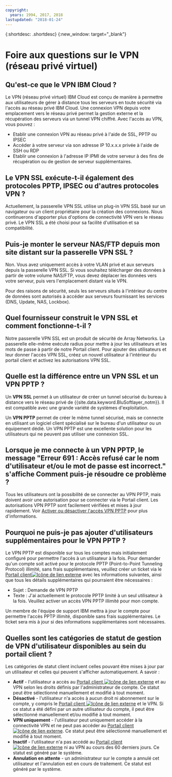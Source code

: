```yaml
---
copyright:
  years: 1994, 2017, 2018
lastupdated: "2018-01-24"
---
```


{:shortdesc: .shortdesc}
{:new_window: target="_blank"}

# Foire aux questions sur le VPN (réseau privé virtuel)

## Qu'est-ce que le VPN IBM Cloud ?

Le VPN (réseau privé virtuel) IBM Cloud est conçu de manière à permettre aux utilisateurs de gérer à distance tous les serveurs en toute sécurité via l'accès au réseau privé IBM Cloud. Une connexion VPN depuis votre emplacement vers le réseau privé permet la gestion externe et la récupération des serveurs via un tunnel VPN chiffré. Avec l'accès au VPN, vous pouvez :

* Etablir une connexion VPN au réseau privé à l'aide de SSL, PPTP ou IPSEC
* Accéder à votre serveur via son adresse IP 10.x.x.x privée à l'aide de SSH ou RDP
* Etablir une connexion à l'adresse IP IPMI de votre serveur à des fins de récupération ou de gestion de serveur supplémentaires.


## Le VPN SSL exécute-t-il également des protocoles PPTP, IPSEC ou d'autres protocoles VPN ?

Actuellement, la passerelle VPN SSL utilise un plug-in VPN SSL basé sur un navigateur ou un client propriétaire pour la création des connexions. Nous continuerons d'apporter plus d'options de connectivité VPN vers le réseau privé. Le VPN SSL a été choisi pour sa facilité d'utilisation et sa compatibilité. 


<a name="152"></a>
## Puis-je monter le serveur NAS/FTP depuis mon site distant sur la passerelle VPN SSL ?

Non. Vous avez uniquement accès à votre VLAN privé et aux serveurs depuis la passerelle VPN SSL. Si vous souhaitez télécharger des données à partir de votre volume NAS/FTP, vous devez déplacer les données vers votre serveur, puis vers l'emplacement distant via le VPN. 

Pour des raisons de sécurité, seuls les serveurs situés à l'intérieur du centre de données sont autorisés à accéder aux serveurs fournissant les services (DNS, Update, NAS, Lockbox).

<a name="175"></a>
## Quel fournisseur construit le VPN SSL et comment fonctionne-t-il ?

Notre passerelle VPN SSL est un produit de sécurité de Array Networks. La passerelle elle-même exécute radius pour mettre à jour les utilisateurs et les mots de passe à partir de notre Portail client. Pour ajouter des utilisateurs et leur donner l'accès VPN SSL, créez un nouvel utilisateur à l'intérieur du portail client et activez les autorisations VPN SSL.

<a name="276"></a>
## Quelle est la différence entre un VPN SSL et un VPN PPTP ?

Un **VPN SSL** permet à un utilisateur de créer un tunnel sécurisé du bureau à distance vers le réseau privé de {{site.data.keyword.BluSoftlayer_notm}}. Il est compatible avec une grande variété de systèmes d'exploitation. 

Un **VPN PPTP** permet de créer le même tunnel sécurisé, mais se connecte en utilisant un logiciel client spécialisé sur le bureau d'un utilisateur ou un équipement dédié. Un VPN PPTP est une excellente solution pour les utilisateurs qui ne peuvent pas utiliser une connexion SSL. 

## Lorsque je me connecte à un VPN PPTP, le message "Erreur 691 : Accès refusé car le nom d'utilisateur et/ou le mot de passe est incorrect." s'affiche Comment puis-je résoudre ce problème ?

Tous les utilisateurs ont la possibilité de se connecter au VPN PPTP, mais doivent avoir une autorisation pour se connecter via le Portail client. Les autorisations VPN PPTP sont facilement vérifiées et mises à jour rapidement. Voir [Activer ou désactiver l'accès VPN PPTP](activate-a-user.html) pour plus d'informations.


## Pourquoi ne puis-je pas ajouter d'utilisateurs supplémentaires pour le VPN PPTP ?

Le VPN PPTP est disponible sur tous les comptes mais initialement configuré pour permettre l'accès à un utilisateur à la fois. Pour demander qu'un compte soit activé pour le protocole PPTP (Point-to-Point Tunneling Protocol) illimité, sans frais supplémentaires, veuillez créer un ticket via le [Portail client![Icône de lien externe](../../icons/launch-glyph.svg "Icône de lien externe")](https://control.softlayer.com/) avec les informations suivantes, ainsi que tous les détails supplémentaires qui pourraient être nécessaires :

* Sujet : Demande de VPN PPTP 
* Texte : J'ai actuellement le protocole PPTP limité à un seul utilisateur à la fois. Veuillez activer un accès VPN PPTP illimité pour mon compte. 

Un membre de l'équipe de support IBM mettra à jour le compte pour permettre l'accès PPTP illimité, disponible sans frais supplémentaires. Le ticket sera mis à jour si des informations supplémentaires sont nécessaires.

## Quelles sont les catégories de statut de gestion de VPN d'utilisateur disponibles au sein du portail client ?

Les catégories de statut client incluent celles pouvant être mises à jour par un utilisateur et celles qui peuvent s'afficher automatiquement. A savoir :

* **Actif** - l'utilisateur a accès au [Portail client ![Icône de lien externe](../../icons/launch-glyph.svg "Icône de lien externe")](https://control.softlayer.com/) et au VPN selon les droits définis par l'administrateur de compte. Ce statut peut être sélectionné manuellement et modifié à tout moment.
* **Désactivé** - l'utilisateur n'a accès à aucun droit ni abonnement sur le compte, y compris le [Portail client ![Icône de lien externe](../../icons/launch-glyph.svg "Icône de lien externe")](https://control.softlayer.com/) et le VPN. Si ce statut a été défini par un autre utilisateur du compte, il peut être sélectionné manuellement et/ou modifié à tout moment.
* **VPN uniquement** - l'utilisateur peut uniquement accéder à la connectivité VPN et ne peut pas accéder au [Portail client ![Icône de lien externe](../../icons/launch-glyph.svg "Icône de lien externe")](https://control.softlayer.com/). Ce statut peut être sélectionné manuellement et modifié à tout moment.
* **Inactif** - l'utilisateur n'a pas accédé au [Portail client ![Icône de lien externe](../../icons/launch-glyph.svg "Icône de lien externe")](https://control.softlayer.com/) ni au VPN au cours des 60 derniers jours. Ce statut est généré par le système.
* **Annulation en attente** - un administrateur sur le compte a annulé cet utilisateur et l'annulation est en cours de traitement. Ce statut est généré par le système.
